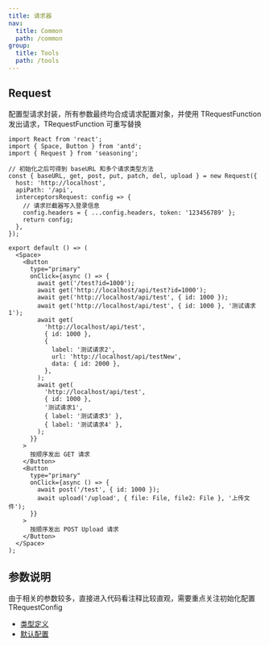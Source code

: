 ```yaml
---
title: 请求器
nav:
  title: Common
  path: /common
group:
  title: Tools
  path: /tools
---
```


## Request

配置型请求封装，所有参数最终均合成请求配置对象，并使用 TRequestFunction 发出请求，TRequestFunction 可重写替换

```tsx
import React from 'react';
import { Space, Button } from 'antd';
import { Request } from 'seasoning';

// 初始化之后可得到 baseURL 和多个请求类型方法
const { baseURL, get, post, put, patch, del, upload } = new Request({
  host: 'http://localhost',
  apiPath: '/api',
  interceptorsRequest: config => {
    // 请求拦截器写入登录信息
    config.headers = { ...config.headers, token: '123456789' };
    return config;
  },
});

export default () => (
  <Space>
    <Button
      type="primary"
      onClick={async () => {
        await get('/test?id=1000');
        await get('http://localhost/api/test?id=1000');
        await get('http://localhost/api/test', { id: 1000 });
        await get('http://localhost/api/test', { id: 1000 }, '测试请求1');
        await get(
          'http://localhost/api/test',
          { id: 1000 },
          {
            label: '测试请求2',
            url: 'http://localhost/api/testNew',
            data: { id: 2000 },
          },
        );
        await get(
          'http://localhost/api/test',
          { id: 1000 },
          '测试请求1',
          { label: '测试请求3' },
          { label: '测试请求4' },
        );
      }}
    >
      按顺序发出 GET 请求
    </Button>
    <Button
      type="primary"
      onClick={async () => {
        await post('/test', { id: 1000 });
        await upload('/upload', { file: File, file2: File }, '上传文件');
      }}
    >
      按顺序发出 POST Upload 请求
    </Button>
  </Space>
);
```

## 参数说明

由于相关的参数较多，直接进入代码看注释比较直观，需要重点关注初始化配置 TRequestConfig

- [类型定义](https://github.com/dyb881/seasoning/blob/master/src/Request/types.ts)
- [默认配置](https://github.com/dyb881/seasoning/blob/master/src/Request/config.ts)
